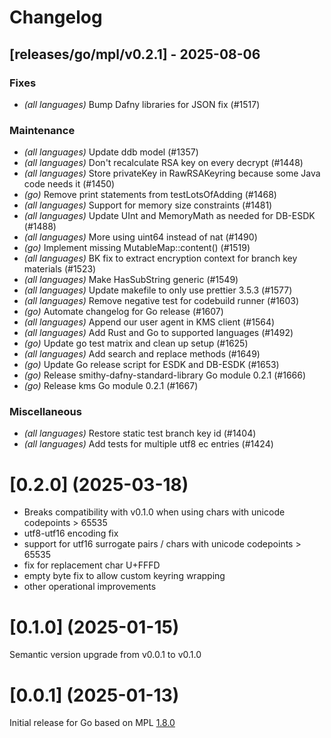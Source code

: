 # Changelog

## [releases/go/mpl/v0.2.1] - 2025-08-06

### Fixes

- *(all languages)* Bump Dafny libraries for JSON fix (#1517)

### Maintenance

- *(all languages)* Update ddb model (#1357)
- *(all languages)* Don't recalculate RSA key on every decrypt (#1448)
- *(all languages)* Store privateKey in RawRSAKeyring because some Java code needs it (#1450)
- *(go)* Remove print statements from testLotsOfAdding (#1468)
- *(all languages)* Support for memory size constraints (#1481)
- *(all languages)* Update UInt and MemoryMath as needed for DB-ESDK (#1488)
- *(all languages)* More using uint64 instead of nat (#1490)
- *(go)* Implement missing MutableMap::content() (#1519)
- *(all languages)* BK fix to extract encryption context for branch key materials (#1523)
- *(all languages)* Make HasSubString generic (#1549)
- *(all languages)* Update makefile to only use prettier 3.5.3  (#1577)
- *(all languages)* Remove negative test for codebuild runner (#1603)
- *(go)* Automate changelog for Go release  (#1607)
- *(all languages)* Append our user agent in KMS client (#1564)
- *(all languages)* Add Rust and Go to supported languages  (#1492)
- *(go)* Update go test matrix and clean up setup  (#1625)
- *(all languages)* Add search and replace methods (#1649)
- *(go)* Update Go release script for ESDK and DB-ESDK (#1653)
- *(go)* Release smithy-dafny-standard-library Go module 0.2.1  (#1666)
- *(go)* Release kms Go module 0.2.1 (#1667)

### Miscellaneous

- *(all languages)* Restore static test branch key id (#1404)
- *(all languages)* Add tests for multiple utf8 ec entries (#1424)
# [0.2.0] (2025-03-18)

- Breaks compatibility with v0.1.0 when using chars with unicode codepoints > 65535
- utf8-utf16 encoding fix
- support for utf16 surrogate pairs / chars with unicode codepoints > 65535
- fix for replacement char U+FFFD
- empty byte fix to allow custom keyring wrapping
- other operational improvements

# [0.1.0] (2025-01-15)

Semantic version upgrade from v0.0.1 to v0.1.0

# [0.0.1] (2025-01-13)

Initial release for Go based on MPL [1.8.0](../../../CHANGELOG.md)
